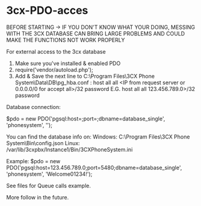 # 3cx-PDO-acces
BEFORE STARTING -> 
IF YOU DON'T KNOW WHAT YOUR DOING, MESSING WITH THE 3CX DATABASE CAN BRING LARGE PROBLEMS AND COULD MAKE THE FUNCTIONS NOT WORK PROPERLY

For external access to the 3cx database 

1. Make sure you've installed & enabled PDO
2. require('vendor/autoload.php'); 
3. Add & Save the next line to C:\Program Files\3CX Phone System\Data\DB\pg_hba.conf : 
        host	all 		all 		<IP from request server or 0.0.0.0/0 for accept all>/32	password
      E.G. host	all 		all 		123.456.789.0>/32	password

Database connection:


$pdo = new PDO('pgsql:host=<IP ADDRESS>;port=<PORT>;dbname=database_single', 'phonesystem', '<PASSWORD>');
  
  You can find the database info on:
  Windows: C:\Program Files\3CX Phone System\Bin\config.json
  Linux: /var/lib/3cxpbx/Instance1/Bin/3CXPhoneSystem.ini
  
  Example: $pdo = new PDO('pgsql:host=123.456.789.0;port=5480;dbname=database_single', 'phonesystem', 'Welcome01234!');
  
  
  See files for Queue calls example.
  
  More follow in the future.
